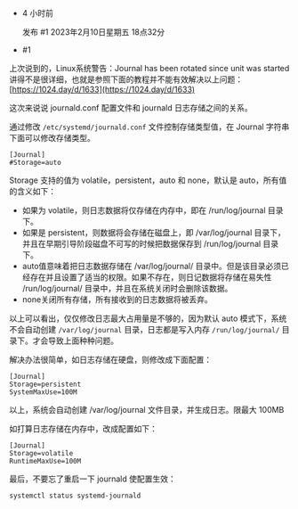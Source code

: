 -   4 小时前
    
    发布 #1 2023年2月10日星期五 18点32分
    
-   #1

上次说到的，Linux系统警告：Journal has been rotated since unit was started  
讲得不是很详细，也就是参照下面的教程并不能有效解决以上问题：  
[https://1024.day/d/1633](https://1024.day/d/1633)

这次来说说 journald.conf 配置文件和 journald 日志存储之间的关系。

通过修改 `/etc/systemd/journald.conf` 文件控制存储类型值，在 Journal 字符串下面可以修改存储类型。

```
[Journal]
#Storage=auto
```

Storage 支持的值为 volatile，persistent，auto 和 none，默认是 auto，所有值的含义如下：

-   如果为 volatile，则日志数据将仅存储在内存中，即在 /run/log/journal 目录下。
-   如果是 persistent，则数据将会存储在磁盘上，即 /var/log/journal 目录下，并且在早期引导阶段磁盘不可写的时候把数据保存到 /run/log/journal 目录下。
-   auto值意味着把日志数据存储在 /var/log/journal/ 目录中。但是该目录必须已经存在并且设置了适当的权限。如果不存在，则日记数据将存储在易失性 /run/log/journal/ 目录中，并且在系统关闭时会删除该数据。
-   none关闭所有存储，所有接收到的日志数据将被丢弃。

以上可以看出，仅仅修改日志最大占用量是不够的，因为默认 auto 模式下，系统不会自动创建 `/var/log/journal` 目录，日志都是写入内存 `/run/log/journal/` 目录下。才会导致上面种种问题。

解决办法很简单，如日志存储在硬盘，则修改成下面配置：

```
[Journal]
Storage=persistent
SystemMaxUse=100M
```

以上，系统会自动创建 /var/log/journal 文件目录，并生成日志。限最大 100MB

如打算日志存储在内存中，改成配置如下：

```
[Journal]
Storage=volatile
RuntimeMaxUse=100M
```

最后，不要忘了重启一下 journald 使配置生效：

`systemctl status systemd-journald`